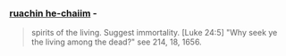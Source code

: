 ### [ruachin he-chaiim](/keys/RVChIN.HChIIM) - 
> spirits of the living. Suggest immortality. [Luke 24:5] "Why seek ye the living among the dead?" see 214, 18, 1656.